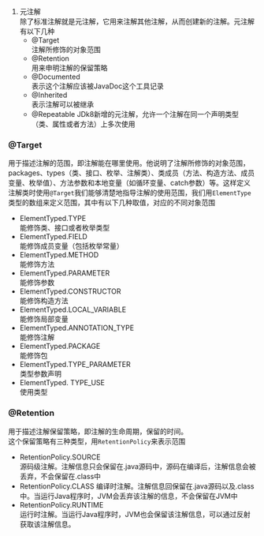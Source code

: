 
1. 元注解   
   除了标准注解就是元注解，它用来注解其他注解，从而创建新的注解。元注解有以下几种
   - @Target  
    注解所修饰的对象范围
   - @Retention   
    用来申明注解的保留策略
   - @Documented    
    表示这个注解应该被JavaDoc这个工具记录
   - @Inherited   
    表示注解可以被继承 
   - @Repeatable
    JDk8新增的元注解，允许一个注解在同一个声明类型（类、属性或者方法）上多次使用
### @Target
用于描述注解的范围，即注解能在哪里使用。他说明了注解所修饰的对象范围， packages、types（类、接口、枚举、注解类）、类成员（方法、构造方法、成员变量、枚举值）、方法参数和本地变量（如循环变量、catch参数）等。这样定义注解类时使用<code>@Target</code>我们能够清楚地指导注解的使用范围，我们用<code>ElementType</code>类型的数组来定义范围，其中有以下几种取值，对应的不同对象范围

- ElementTyped.TYPE   
  能修饰类、接口或者枚举类型
- ElementTyped.FIELD    
  能修饰成员变量（包括枚举常量）
- ElementTyped.METHOD   
  能修饰方法
- ElementTyped.PARAMETER    
  能修饰参数
- ElementTyped.CONSTRUCTOR    
  能修饰构造方法
- ElementTyped.LOCAL_VARIABLE   
  能修饰局部变量
- ElementTyped.ANNOTATION_TYPE    
  能修饰注解
- ElementTyped.PACKAGE    
  能修饰包
- ElementTyped.TYPE_PARAMETER   
  类型参数声明
- ElementTyped. TYPE_USE  
  使用类型

### @Retention
用于描述注解保留策略，即注解的生命周期，保留的时间。  
这个保留策略有三种类型，用<code>RetentionPolicy</code>来表示范围

- RetentionPolicy.SOURCE    
  源码级注解。注解信息只会保留在.java源码中，源码在编译后，注解信息会被丢弃，不会保留在.class中
- RetentionPolicy.CLASS
  编译时注解。注解信息回保留在.java源码以及.class中。当运行Java程序时，JVM会丢弃该注解的信息，不会保留在JVM中
- RetentionPolicy.RUNTIME   
  运行时注解。当运行Java程序时，JVM也会保留该注解信息，可以通过反射获取该注解信息。
  



